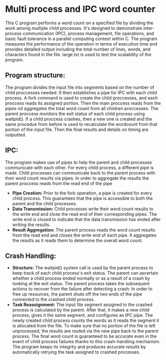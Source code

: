 # Multi process and IPC word counter
This C program performs a word count on a specified file by dividing the work among multiple child processes. It's designed to demonstrate inter-process communication (IPC), process management, file operations, and basic fault tolerance in a parallel computing context within C. The program measures the performance of the operation in terms of execution time and provides detailed output including the total number of lines, words, and characters found in the file. large.txt is used to test the scalability of the program. 

## Program structure:
The program divides the input file into segments based on the number of child proccesses needed. It then establishes a pipe for IPC with each child process.
A fork command is used to create the child proccesses, and each proccess reads its assigned portion. Then the main proccess reads from the pipes nd aggregates the total word count from all children proccesses. The parent proccess monitors the exit status of each child process using waitpid().
If a child proccess crashes, then a new one is created and the same procedue from before is used to recalculate the wordcount from that portion of the input file.
Then the final results and details on timing are outputted.

## IPC:
The program makes use of pipes to help the parent and child processes communicate with each other. For every child process, a different pipe is made. Child processes can communicate back to the parent process with their word count results via pipes. In order to aggregate the results the parent proccess reads from the read end of the pipe
- **Pipe Creation:** Prior to the fork operation, a pipe is created for every child process. This guarantees that the pipe is accessible to both the parent and the child processes.
- **Data Transmission:** Child processes write their word count results to the write end and close the read end of their corresponding pipes. The write end is closed to indicate that the data transmission has ended after writing the results.
- **Result Aggregation:** The parent process reads the word count results from the read end and closes the write end of each pipe. It aggregates the results as it reads them to determine the overall word count.

## Crash Handling:
- **Structure:** The waitpid() system call is used by the parent process to keep track of each child process's exit status.
The parent can ascertain whether a child process ended normally or as a result of a crash by looking at the exit status.
The parent process takes the subsequent actions to recover from the failure after detecting a crash:
In order to free up resources, the parent shuts off the two ends of the pipe connected to the crashed child process.
- **Task Reassignment:** The input file segment assigned to the crashed process is calculated by the parent.
After that, it makes a new child process, gives it the same segment, and configures an IPC pipe.
The newly created child process counts the words as it reads the segment it is allocated from the file.
To make sure that no portion of the file is left unprocessed, the results are routed via the new pipe back to the parent process.
The final word count is guaranteed to be accurate even in the event of child process failures thanks to this crash-handling mechanism.
The program keeps its integrity and produces accurate results by automatically retrying the task assigned to crashed processes.

